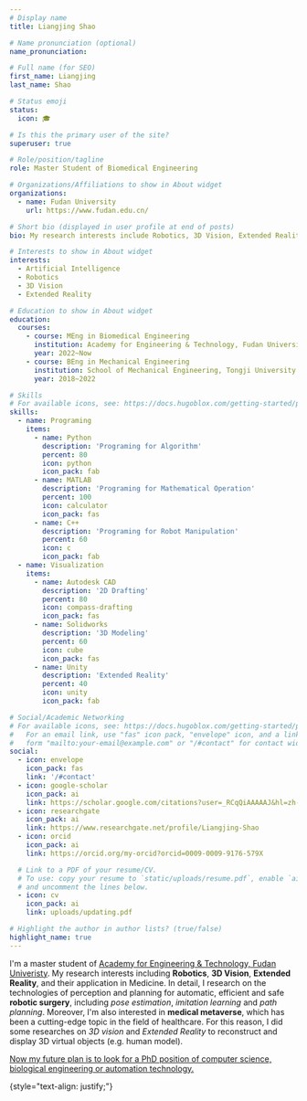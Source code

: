 ```yaml
---
# Display name
title: Liangjing Shao

# Name pronunciation (optional)
name_pronunciation: 

# Full name (for SEO)
first_name: Liangjing
last_name: Shao

# Status emoji
status:
  icon: 🎓

# Is this the primary user of the site?
superuser: true

# Role/position/tagline
role: Master Student of Biomedical Engineering

# Organizations/Affiliations to show in About widget
organizations:
  - name: Fudan University
    url: https://www.fudan.edu.cn/

# Short bio (displayed in user profile at end of posts)
bio: My research interests include Robotics, 3D Vision, Extended Reality. I'm now focus on their application into robotic surgery and medical metaverse.

# Interests to show in About widget
interests:
  - Artificial Intelligence
  - Robotics
  - 3D Vision
  - Extended Reality

# Education to show in About widget
education:
  courses:
    - course: MEng in Biomedical Engineering
      institution: Academy for Engineering & Technology, Fudan University
      year: 2022~Now
    - course: BEng in Mechanical Engineering
      institution: School of Mechanical Engineering, Tongji University
      year: 2018~2022

# Skills
# For available icons, see: https://docs.hugoblox.com/getting-started/page-builder/#icons
skills:
  - name: Programing
    items:
      - name: Python
        description: 'Programing for Algorithm'
        percent: 80
        icon: python
        icon_pack: fab
      - name: MATLAB
        description: 'Programing for Mathematical Operation'
        percent: 100
        icon: calculator
        icon_pack: fas
      - name: C++
        description: 'Programing for Robot Manipulation'
        percent: 60
        icon: c
        icon_pack: fab
  - name: Visualization
    items:
      - name: Autodesk CAD
        description: '2D Drafting'
        percent: 80
        icon: compass-drafting
        icon_pack: fas
      - name: Solidworks
        description: '3D Modeling'
        percent: 60
        icon: cube
        icon_pack: fas
      - name: Unity
        description: 'Extended Reality'
        percent: 40
        icon: unity
        icon_pack: fab

# Social/Academic Networking
# For available icons, see: https://docs.hugoblox.com/getting-started/page-builder/#icons
#   For an email link, use "fas" icon pack, "envelope" icon, and a link in the
#   form "mailto:your-email@example.com" or "/#contact" for contact widget.
social:
  - icon: envelope
    icon_pack: fas
    link: '/#contact'
  - icon: google-scholar
    icon_pack: ai
    link: https://scholar.google.com/citations?user=_RCqQiAAAAAJ&hl=zh-CN
  - icon: researchgate
    icon_pack: ai
    link: https://www.researchgate.net/profile/Liangjing-Shao
  - icon: orcid
    icon_pack: ai
    link: https://orcid.org/my-orcid?orcid=0009-0009-9176-579X

  # Link to a PDF of your resume/CV.
  # To use: copy your resume to `static/uploads/resume.pdf`, enable `ai` icons in `params.yaml`,
  # and uncomment the lines below.
  - icon: cv
    icon_pack: ai
    link: uploads/updating.pdf

# Highlight the author in author lists? (true/false)
highlight_name: true
---
```


I'm a master student of <a href='https://faet.fudan.edu.cn/'>Academy for Engineering & Technology, Fudan Univeristy</a>. My research interests including <b>Robotics</b>, <b>3D Vision</b>, <b>Extended Reality</b>, and their application in Medicine. In detail, I research on the technologies of perception and planning for automatic, efficient and safe <b>robotic surgery</b>, including <i>pose estimation</i>, <i>imitation learning</i> and <i>path planning</i>. Moreover, I'm also interested in <b>medical metaverse</b>, which has been a cutting-edge topic in the field of healthcare. For this reason, I did some researches on <i>3D vision</i> and <i>Extended Reality</i> to reconstruct and display 3D virtual objects (e.g. human model). 

<u>Now my future plan is to look for a PhD position of computer science, biological engineering or automation technology.</u>

{style="text-align: justify;"}
